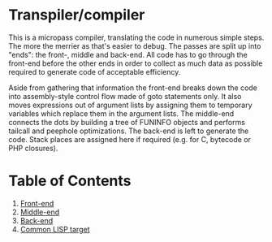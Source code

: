 # Transpiler/compiler

This is a micropass compiler, translating the code in numerous
simple steps.  The more the merrier as that's easier to debug.
The passes are split up into "ends": the front-, middle and
back-end.  All code has to go through the front-end before the
other ends in order to collect as much data as possible required
to generate code of acceptable efficiency.

Aside from gathering that information the front-end breaks down
the code into assembly-style control flow made of goto statements
only.  It also moves expressions out of argument lists by assigning
them to temporary variables which replace them in the argument lists.
The middle-end connects the dots by building a tree of FUNINFO
objects and performs tailcall and peephole optimizations.
The back-end is left to generate the code.  Stack places are
assigned here if required (e.g. for C, bytecode or PHP closures).

# Table of Contents

1. [Front-end](front-end/README.md)
2. [Middle-end](middle-end/README.md)
3. [Back-end](back-end/README.md)
4. [Common LISP target](targets/common-lisp/README.md)
